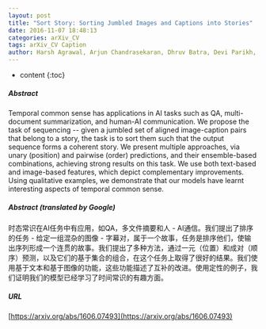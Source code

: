 ```yaml
---
layout: post
title: "Sort Story: Sorting Jumbled Images and Captions into Stories"
date: 2016-11-07 18:48:13
categories: arXiv_CV
tags: arXiv_CV Caption
author: Harsh Agrawal, Arjun Chandrasekaran, Dhruv Batra, Devi Parikh, Mohit Bansal
---
```


* content
{:toc}

##### Abstract
Temporal common sense has applications in AI tasks such as QA, multi-document summarization, and human-AI communication. We propose the task of sequencing -- given a jumbled set of aligned image-caption pairs that belong to a story, the task is to sort them such that the output sequence forms a coherent story. We present multiple approaches, via unary (position) and pairwise (order) predictions, and their ensemble-based combinations, achieving strong results on this task. We use both text-based and image-based features, which depict complementary improvements. Using qualitative examples, we demonstrate that our models have learnt interesting aspects of temporal common sense.

##### Abstract (translated by Google)
时态常识在AI任务中有应用，如QA，多文件摘要和人 -  AI通信。我们提出了排序的任务 - 给定一组混杂的图像 - 字幕对，属于一个故事，任务是排序他们，使输出序列形成一个连贯的故事。我们提出了多种方法，通过一元（位置）和成对（顺序）预测，以及它们的基于集合的组合，在这个任务上取得了很好的结果。我们使用基于文本和基于图像的功能，这些功能描述了互补的改进。使用定性的例子，我们证明我们的模型已经学习了时间常识的有趣方面。

##### URL
[https://arxiv.org/abs/1606.07493](https://arxiv.org/abs/1606.07493)


